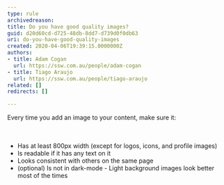 ```yaml
---
type: rule
archivedreason: 
title: Do you have good quality images?
guid: d20d60cd-d725-48db-8dd7-d739d0f0db63
uri: do-you-have-good-quality-images
created: 2020-04-06T19:39:15.0000000Z
authors:
- title: Adam Cogan
  url: https://ssw.com.au/people/adam-cogan
- title: Tiago Araujo
  url: https://ssw.com.au/people/tiago-araujo
related: []
redirects: []

---
```



Every time you add an image to your content, make sure it&#58;<br>
<br><excerpt class='endintro'></excerpt><br>
<p><ul><li>​​Has at least 800px width (except for logos, icons,&#160;and&#160;profile images)<br></li><li>Is readable if it has any text on it<br></li><li>Looks consistent with others on the same page<br></li><li>(optional) Is not in dark-mode - Light background&#160;images look better most of the times​<br></li></ul></p>


